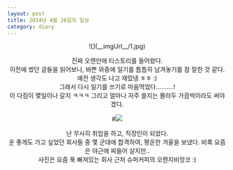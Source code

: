 ```yaml
---
layout: post
title: 2014년 4월 26일의 일상
category: diary
---
```

<center>
![](__imgUrl__/1.jpg)

진짜 오랜만에 티스토리를 들어왔다.<br>
이전에 썼던 글들을 읽어보니, 바쁜 와중에 일기를 틈틈히 남겨놓기를 참 잘한 것 같다.<br>
예전 생각도 나고 재밌넹 ㅎㅎ :)<br>
그래서 다시 일기를 쓰기로 마음먹었다..........!<br>
이 다짐이 몇일이나 갈지 ㅋㅋㅋ 그리고 얼마나 자주 쓸지는 몰라두
가끔씩이라도 써야겠다.

#![](__imgUrl__/2.jpg)

난 무사히 취업을 하고, 직장인이 되었다.<br>
운 좋게도 가고 싶었던 회사들 중 몇 군데에 합격하여, 평온한 겨울을 보냈다. 비록 요즘은 야근에 찌들어 살지만..<br>
사진은 요즘 푹 빠져있는 회사 근처 슈퍼커피의 오렌지비앙코 :)
</center>
